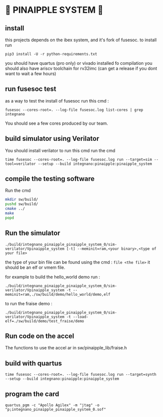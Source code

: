 # 🍍 PINAIPPLE  SYSTEM 🍍

## install

this projects depends on the ibex system, and it's fork of fusesoc.
to install run

``` pip3 install -U -r python-requirements.txt ```

you should have quartus (pro only) or vivado installed fo compilation
you should also have ariscv toolchain for rv32imc (can get a release if you dont want to wait a few hours)

## run fusesoc test

as a way to test the install of fusesoc run this cmd :

``` fusesoc --cores-root=. --log-file fusesoc.log list-cores | grep integnano ```

You should see a few cores produced by our team.

## build simulator using Verilator

You should install verilator to run this cmd
run the cmd  

``` time fusesoc --cores-root=. --log-file fusesoc.log run --target=sim --tool=verilator --setup --build integnano:pinaipple:pinaipple_system ```

## compile the testing software

Run the cmd

``` bash
mkdir sw/build/ 
pushd sw/build/
cmake ../
make 
popd

```

## Run the simulator

``` ./build/integnano_pinaipple_pinaipple_system_0/sim-verilator/Vpinaipple_system [-t] --meminit=ram,<your binary>,<type of your file> ```

the type of your bin file can be found using the cmd : ``` file <the file> ``` it should be an elf or vmem file.

for example to build the hello_world demo run :

``` ./build/integnano_pinaipple_pinaipple_system_0/sim-verilator/Vpinaipple_system -t --meminit=ram,./sw/build/demo/hello_world/demo,elf ```

to run the fraise demo :

``` ./build/integnano_pinaipple_pinaipple_system_0/sim-verilator/Vpinaipple_system -t --load-elf=./sw/build/demo/test_fraise/demo ```

## Run code on the accel

The functions to use the accel ar in sw/pinaipple_lib/fraise.h

## build with quartus

``` time fusesoc --cores-root=. --log-file fusesoc.log run --target=synth --setup --build integnano:pinaipple:pinaipple_system ```

## program the card

``` quartus_pgm -c "Apollo Agilex" -m "jtag" -o "p;integnano_pinaipple_pinaipple_system_0.sof" ```
